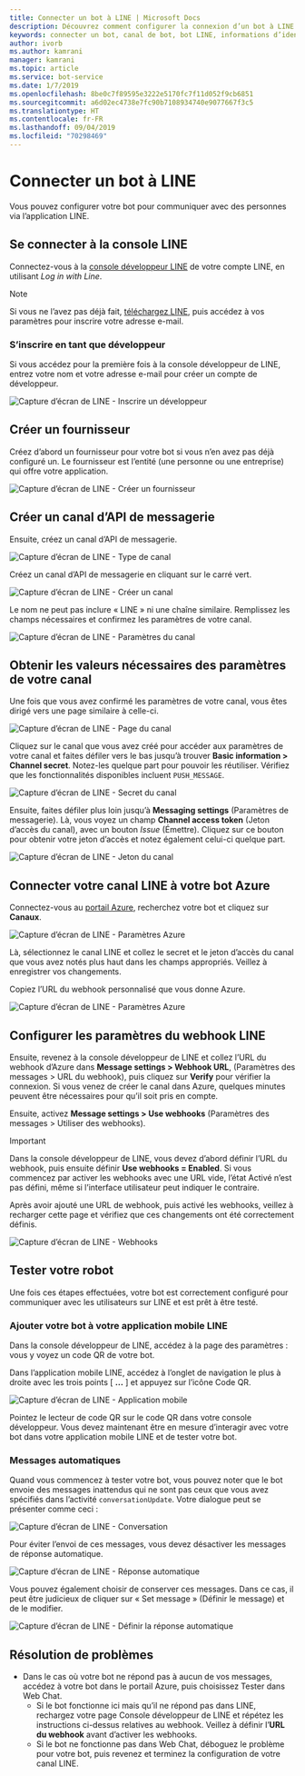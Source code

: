 ```yaml
---
title: Connecter un bot à LINE | Microsoft Docs
description: Découvrez comment configurer la connexion d’un bot à LINE.
keywords: connecter un bot, canal de bot, bot LINE, informations d’identification, configurer, téléphone
author: ivorb
ms.author: kamrani
manager: kamrani
ms.topic: article
ms.service: bot-service
ms.date: 1/7/2019
ms.openlocfilehash: 8be0c7f89595e3222e5170fc7f11d052f9cb6851
ms.sourcegitcommit: a6d02ec4738e7fc90b7108934740e9077667f3c5
ms.translationtype: HT
ms.contentlocale: fr-FR
ms.lasthandoff: 09/04/2019
ms.locfileid: "70298469"
---
```

# <a name="connect-a-bot-to-line"></a>Connecter un bot à LINE

Vous pouvez configurer votre bot pour communiquer avec des personnes via l’application LINE.

## <a name="log-into-the-line-console"></a>Se connecter à la console LINE

Connectez-vous à la [console développeur LINE](https://developers.line.biz/console/register/messaging-api/provider/) de votre compte LINE, en utilisant *Log in with Line*. 

> [!NOTE]
> Si vous ne l’avez pas déjà fait, [téléchargez LINE](https://line.me/), puis accédez à vos paramètres pour inscrire votre adresse e-mail.

### <a name="register-as-a-developer"></a>S’inscrire en tant que développeur

Si vous accédez pour la première fois à la console développeur de LINE, entrez votre nom et votre adresse e-mail pour créer un compte de développeur.

![Capture d’écran de LINE - Inscrire un développeur](./media/channels/LINE-screenshot-1.png)

## <a name="create-a-new-provider"></a>Créer un fournisseur

Créez d’abord un fournisseur pour votre bot si vous n’en avez pas déjà configuré un. Le fournisseur est l’entité (une personne ou une entreprise) qui offre votre application.

![Capture d’écran de LINE - Créer un fournisseur](./media/channels/LINE-screenshot-2.png)

## <a name="create-a-messaging-api-channel"></a>Créer un canal d’API de messagerie

Ensuite, créez un canal d’API de messagerie. 

![Capture d’écran de LINE - Type de canal](./media/channels/LINE-channel-type-selection.png)

Créez un canal d’API de messagerie en cliquant sur le carré vert.

![Capture d’écran de LINE - Créer un canal](./media/channels/LINE-create-channel.png)

Le nom ne peut pas inclure « LINE » ni une chaîne similaire. Remplissez les champs nécessaires et confirmez les paramètres de votre canal.

![Capture d’écran de LINE - Paramètres du canal](./media/channels/LINE-screenshot-4.png)

## <a name="get-necessary-values-from-your-channel-settings"></a>Obtenir les valeurs nécessaires des paramètres de votre canal

Une fois que vous avez confirmé les paramètres de votre canal, vous êtes dirigé vers une page similaire à celle-ci.

![Capture d’écran de LINE - Page du canal](./media/channels/LINE-screenshot-5.png)

Cliquez sur le canal que vous avez créé pour accéder aux paramètres de votre canal et faites défiler vers le bas jusqu’à trouver **Basic information > Channel secret**. Notez-les quelque part pour pouvoir les réutiliser. Vérifiez que les fonctionnalités disponibles incluent `PUSH_MESSAGE`.

![Capture d’écran de LINE - Secret du canal](./media/channels/LINE-screenshot-6.png)

Ensuite, faites défiler plus loin jusqu’à **Messaging settings** (Paramètres de messagerie). Là, vous voyez un champ **Channel access token** (Jeton d’accès du canal), avec un bouton *Issue* (Émettre). Cliquez sur ce bouton pour obtenir votre jeton d’accès et notez également celui-ci quelque part.

![Capture d’écran de LINE - Jeton du canal](./media/channels/LINE-screenshot-8.png)

## <a name="connect-your-line-channel-to-your-azure-bot"></a>Connecter votre canal LINE à votre bot Azure

Connectez-vous au [portail Azure](https://portal.azure.com/), recherchez votre bot et cliquez sur **Canaux**. 

![Capture d’écran de LINE - Paramètres Azure](./media/channels/LINE-channel-setting-2.png)

Là, sélectionnez le canal LINE et collez le secret et le jeton d’accès du canal que vous avez notés plus haut dans les champs appropriés. Veillez à enregistrer vos changements.

Copiez l’URL du webhook personnalisé que vous donne Azure.

![Capture d’écran de LINE - Paramètres Azure](./media/channels/LINE-channel-setting-1.png)

## <a name="configure-line-webhook-settings"></a>Configurer les paramètres du webhook LINE

Ensuite, revenez à la console développeur de LINE et collez l’URL du webhook d’Azure dans **Message settings > Webhook URL**, (Paramètres des messages > URL du webhook), puis cliquez sur **Verify** pour vérifier la connexion. Si vous venez de créer le canal dans Azure, quelques minutes peuvent être nécessaires pour qu’il soit pris en compte.

Ensuite, activez **Message settings > Use webhooks** (Paramètres des messages > Utiliser des webhooks).

> [!IMPORTANT]
> Dans la console développeur de LINE, vous devez d’abord définir l’URL du webhook, puis ensuite définir **Use webhooks = Enabled**. Si vous commencez par activer les webhooks avec une URL vide, l’état Activé n’est pas défini, même si l’interface utilisateur peut indiquer le contraire.

Après avoir ajouté une URL de webhook, puis activé les webhooks, veillez à recharger cette page et vérifiez que ces changements ont été correctement définis.

![Capture d’écran de LINE - Webhooks](./media/channels/LINE-screenshot-9.png)

## <a name="test-your-bot"></a>Tester votre robot

Une fois ces étapes effectuées, votre bot est correctement configuré pour communiquer avec les utilisateurs sur LINE et est prêt à être testé.

### <a name="add-your-bot-to-your-line-mobile-app"></a>Ajouter votre bot à votre application mobile LINE

Dans la console développeur de LINE, accédez à la page des paramètres : vous y voyez un code QR de votre bot. 

Dans l’application mobile LINE, accédez à l’onglet de navigation le plus à droite avec les trois points [ **...** ] et appuyez sur l’icône Code QR. 

![Capture d’écran de LINE - Application mobile](./media/channels/LINE-screenshot-12.jpg)

Pointez le lecteur de code QR sur le code QR dans votre console développeur. Vous devez maintenant être en mesure d’interagir avec votre bot dans votre application mobile LINE et de tester votre bot.

### <a name="automatic-messages"></a>Messages automatiques

Quand vous commencez à tester votre bot, vous pouvez noter que le bot envoie des messages inattendus qui ne sont pas ceux que vous avez spécifiés dans l’activité `conversationUpdate`.  Votre dialogue peut se présenter comme ceci :

![Capture d’écran de LINE - Conversation](./media/channels/LINE-screenshot-conversation.jpg)

Pour éviter l’envoi de ces messages, vous devez désactiver les messages de réponse automatique.

![Capture d’écran de LINE - Réponse automatique](./media/channels/LINE-screenshot-10.png)

Vous pouvez également choisir de conserver ces messages. Dans ce cas, il peut être judicieux de cliquer sur « Set message » (Définir le message) et de le modifier.

![Capture d’écran de LINE - Définir la réponse automatique](./media/channels/LINE-screenshot-11.png)

## <a name="troubleshooting"></a>Résolution de problèmes

* Dans le cas où votre bot ne répond pas à aucun de vos messages, accédez à votre bot dans le portail Azure, puis choisissez Tester dans Web Chat.  
    * Si le bot fonctionne ici mais qu’il ne répond pas dans LINE, rechargez votre page Console développeur de LINE et répétez les instructions ci-dessus relatives au webhook. Veillez à définir l’**URL du webhook** avant d’activer les webhooks.
    * Si le bot ne fonctionne pas dans Web Chat, déboguez le problème pour votre bot, puis revenez et terminez la configuration de votre canal LINE.

